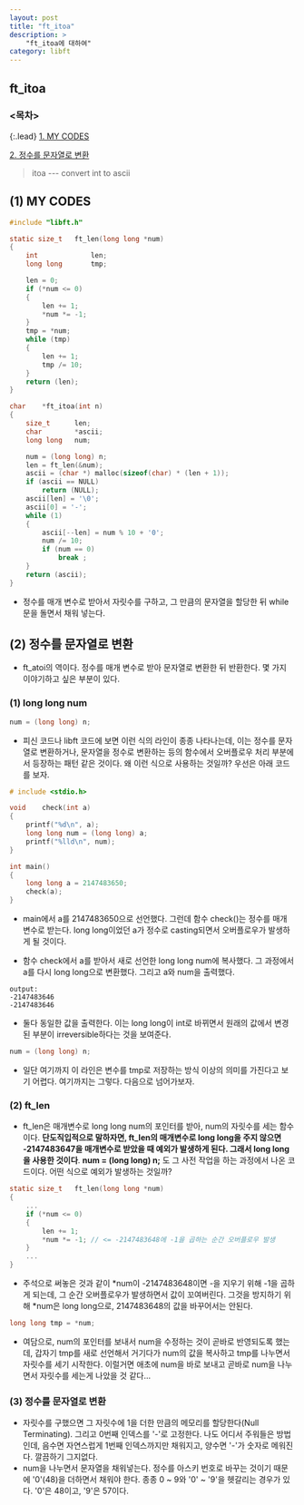 ```yaml
---
layout: post
title: "ft_itoa"
description: >
    "ft_itoa에 대하여"
category: libft
---
```

## ft_itoa

### <목차>
{:.lead}
[1. MY CODES](#1-my-codes)

[2. 정수를 문자열로 변환](#2-정수를-문자열로-변환)

> itoa --- convert int to ascii

## (1) MY CODES

~~~c
#include "libft.h"

static size_t	ft_len(long long *num)
{
	int				len;
	long long		tmp;

	len = 0;
	if (*num <= 0)
	{
		len += 1;
		*num *= -1;
	}
	tmp = *num;
	while (tmp)
	{
		len += 1;
		tmp /= 10;
	}
	return (len);
}

char	*ft_itoa(int n)
{
	size_t		len;
	char		*ascii;
	long long	num;

	num = (long long) n;
	len = ft_len(&num);
	ascii = (char *) malloc(sizeof(char) * (len + 1));
	if (ascii == NULL)
		return (NULL);
	ascii[len] = '\0';
	ascii[0] = '-';
	while (1)
	{
		ascii[--len] = num % 10 + '0';
		num /= 10;
		if (num == 0)
			break ;
	}
	return (ascii);
}
~~~
- 정수를 매개 변수로 받아서 자릿수를 구하고, 그 만큼의 문자열을 할당한 뒤 while문을 돌면서 채워 넣는다.

## (2) 정수를 문자열로 변환
- ft_atoi의 역이다. 정수를 매개 변수로 받아 문자열로 변환한 뒤 반환한다. 몇 가지 이야기하고 싶은 부분이 있다.

### (1) long long num
~~~c
num = (long long) n;
~~~
- 피신 코드나 libft 코드에 보면 이런 식의 라인이 종종 나타나는데, 이는 정수를 문자열로 변환하거나, 문자열을 정수로 변환하는 등의 함수에서 오버플로우 처리 부분에서 등장하는 패턴 같은 것이다. 왜 이런 식으로 사용하는 것일까? 우선은 아래 코드를 보자.

~~~c
# include <stdio.h>

void	check(int a)
{
	printf("%d\n", a);
	long long num = (long long) a;
	printf("%lld\n", num);
}

int	main()
{
	long long a = 2147483650;
	check(a);
}
~~~

- main에서 a를 2147483650으로 선언했다. 그런데 함수 check()는 정수를 매개 변수로 받는다. long long이었던 a가 정수로 casting되면서 오버플로우가 발생하게 될 것이다.

- 함수 check에서 a를 받아서 새로 선언한 long long num에 복사했다. 그 과정에서 a를 다시 long long으로 변환했다. 그리고 a와 num을 출력했다.

~~~plain
output:
-2147483646
-2147483646
~~~

- 둘다 동일한 값을 출력한다. 이는 long long이 int로 바뀌면서 원래의 값에서 변경된 부분이 irreversible하다는 것을 보여준다.

~~~c
num = (long long) n;
~~~

- 일단 여기까지 이 라인은 변수를 tmp로 저장하는 방식 이상의 의미를 가진다고 보기 어렵다. 여기까지는 그렇다. 다음으로 넘어가보자.

### (2) ft_len
- ft_len은 매개변수로 long long num의 포인터를 받아, num의 자릿수를 세는 함수이다. **단도직입적으로 말하자면, ft_len의 매개변수로 long long을 주지 않으면 -2147483647을 매개변수로 받았을 때 예외가 발생하게 된다. 그래서 long long을 사용한 것이다**. **num = (long long) n;** 도 그 사전 작업을 하는 과정에서 나온 코드이다. 어떤 식으로 예외가 발생하는 것일까?

~~~c
static size_t	ft_len(long long *num)
{
	...
	if (*num <= 0)
	{
		len += 1;
		*num *= -1; // <= -2147483648에 -1을 곱하는 순간 오버플로우 발생
	}
	...
}
~~~
- 주석으로 써놓은 것과 같이 *num이 -2147483648이면 -을 지우기 위해 -1을 곱하게 되는데, 그 순간 오버플로우가 발생하면서 값이 꼬여버린다. 그것을 방지하기 위해 *num은 long long으로, 2147483648의 값을 바꾸어서는 안된다.

~~~c
long long tmp = *num;
~~~
- 여담으로, num의 포인터를 보내서 num을 수정하는 것이 곧바로 반영되도록 했는데, 갑자기 tmp를 새로 선언해서 거기다가 num의 값을 복사하고 tmp를 나누면서 자릿수를 세기 시작한다. 이럴거면 애초에 num을 바로 보내고 곧바로 num을 나누면서 자릿수를 세는게 나았을 것 같다...

### (3) 정수를 문자열로 변환
- 자릿수를 구했으면 그 자릿수에 1을 더한 만큼의 메모리를 할당한다(Null Terminating). 그리고 0번째 인덱스를 '-'로 고정한다. 나도 어디서 주워들은 방법인데, 음수면 자연스럽게 1번째 인덱스까지만 채워지고, 양수면 '-'가 숫자로 메워진다. 깔끔하기 그지없다. 
- num을 나누면서 문자열을 채워넣는다. 정수를 아스키 번호로 바꾸는 것이기 때문에 '0'(48)을 더하면서 채워야 한다. 종종 0 ~ 9와 '0' ~ '9'을 헷갈리는 경우가 있다. '0'은 48이고, '9'은 57이다.